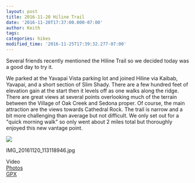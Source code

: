```yaml
---
layout: post
title: 2016-11-20 Hiline Trail
date: '2016-11-20T17:37:00.000-07:00'
author: Keith
tags: 
categories: hikes
modified_time: '2016-11-25T17:39:32.277-07:00'
---
```


Several friends recently mentioned the Hiline Trail so we decided today
was a good day to try it.

We parked at the Yavapai Vista parking lot and joined Hiline via Kaibab,
Yavapai, and a short section of Slim Shady. There are a few hundred feet
of elevation gain at the start then it levels off as one walks along the
ridge. There are great views at several points overlooking much of the
terrain between the Village of Oak Creek and Sedona proper. Of course,
the main attraction are the views towards Cathedral Rock. The trail is
narrow and a bit more challenging than average but not difficult. We
only set out for a "quick morning walk" so only went about 2 miles total
but thoroughly enjoyed this new vantage point.  

[![](
https://lh3.googleusercontent.com/BSEFTGSWclbAFsNjomwcFtfWddoA8wiFOGb7WoSJt36Glg4wm8NhS1d69reMi_3HdTIQhAHXjc3DZorby9E=w800-no-tmp.jpg
)](
https://lh3.googleusercontent.com/BSEFTGSWclbAFsNjomwcFtfWddoA8wiFOGb7WoSJt36Glg4wm8NhS1d69reMi_3HdTIQhAHXjc3DZorby9E=w0-no-tmp.jpg
)

IMG_20161120_113118946.jpg

Video  
[Photos](https://goo.gl/photos/dCs4PRPnAJddEET49)  
[GPX](https://drive.google.com/open?id=0B05YxhE9Av-PTVh6SXNhWm90ZXM)  
  
